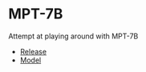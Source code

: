 # MPT-7B

Attempt at playing around with MPT-7B

* [Release](https://www.mosaicml.com/blog/mpt-7b)
* [Model](https://huggingface.co/mosaicml/mpt-7b-instruct)
